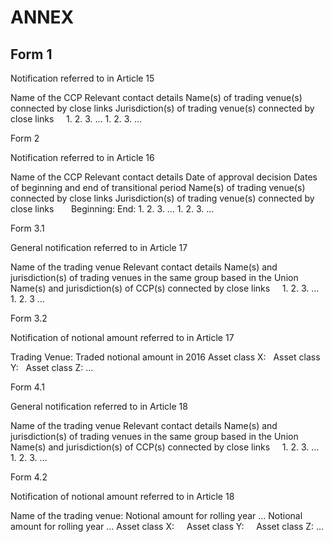 # ANNEX

## Form 1

Notification referred to in Article 15

Name of the CCP Relevant contact details Name(s) of trading venue(s) connected by close links Jurisdiction(s) of trading venue(s) connected by close links     1. 2. 3. … 1. 2. 3. …



Form 2

Notification referred to in Article 16

Name of the CCP Relevant contact details Date of approval decision Dates of beginning and end of transitional period Name(s) of trading venue(s) connected by close links Jurisdiction(s) of trading venue(s) connected by close links       Beginning: End: 1. 2. 3. … 1. 2. 3. …



Form 3.1

General notification referred to in Article 17

Name of the trading venue Relevant contact details Name(s) and jurisdiction(s) of trading venues in the same group based in the Union Name(s) and jurisdiction(s) of CCP(s) connected by close links     1. 2. 3. … 1. 2. 3 …



Form 3.2

Notification of notional amount referred to in Article 17

Trading Venue: Traded notional amount in 2016 Asset class X:   Asset class Y:   Asset class Z: …  



Form 4.1

General notification referred to in Article 18

Name of the trading venue Relevant contact details Name(s) and jurisdiction(s) of trading venues in the same group based in the Union Name(s) and jurisdiction(s) of CCP(s) connected by close links     1. 2. 3. … 1. 2. 3. …



Form 4.2

Notification of notional amount referred to in Article 18

Name of the trading venue: Notional amount for rolling year … Notional amount for rolling year … Asset class X:     Asset class Y:     Asset class Z: …    

